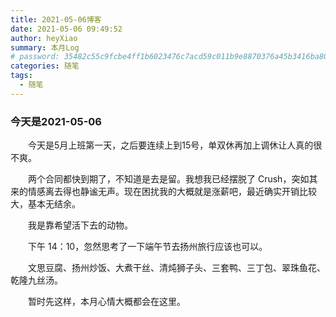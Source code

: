 ```yaml
---
title: 2021-05-06博客
date: 2021-05-06 09:49:52
author: heyXiao
summary: 本月Log
# password: 35482c55c9fcbe4ff1b6023476c7acd59c011b9e8870376a45b3416ba8092d3d
categories: 随笔
tags:
  - 随笔
---
```


### 今天是2021-05-06
<p style="text-indent:2em">今天是5月上班第一天，之后要连续上到15号，单双休再加上调休让人真的很不爽。</p>
<p style="text-indent:2em">两个合同都快到期了，不知道是去是留。我想我已经摆脱了 Crush，突如其来的情感离去得也静谧无声。现在困扰我的大概就是涨薪吧，最近确实开销比较大，基本无结余。</p>
<p style="text-indent:2em">我是靠希望活下去的动物。</p>
<p style="text-indent:2em">下午 14：10，忽然思考了一下端午节去扬州旅行应该也可以。</p>
<p style="text-indent:2em">文思豆腐、扬州炒饭、大煮干丝、清炖狮子头、三套鸭、三丁包、翠珠鱼花、乾隆九丝汤。</p>
<p style="text-indent:2em"></p>

<p style="text-indent:2em">暂时先这样，本月心情大概都会在这里。</p>
<p style="text-indent:2em"></p>

